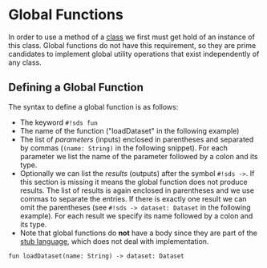 # Global Functions

In order to use a method of a [class][classes] we first must get hold of an instance of this class. Global functions do not have this requirement, so they are prime candidates to implement global utility operations that exist independently of any class.

## Defining a Global Function

The syntax to define a global function is as follows:

- The keyword `#!sds fun`
- The name of the function ("loadDataset" in the following example)
- The list of _parameters_ (inputs) enclosed in parentheses and separated by commas (`(name: String)` in the following snippet). For each parameter we list the name of the parameter followed by a colon and its type.
- Optionally we can list the _results_ (outputs) after the symbol `#!sds ->`. If this section is missing it means the global function does not produce results. The list of results is again enclosed in parentheses and we use commas to separate the entries. If there is exactly one result we can omit the parentheses (see `#!sds -> dataset: Dataset` in the following example). For each result we specify its name followed by a colon and its type.
- Note that global functions do **not** have a body since they are part of the [stub language][stub-language], which does not deal with implementation.

```sds
fun loadDataset(name: String) -> dataset: Dataset
```

[classes]: classes.md
[stub-language]: README.md
